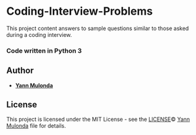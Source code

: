 # Coding-Interview-Problems

This project content answers to sample questions similar to those asked during a coding interview.

### Code written in Python 3

## Author

* **[Yann Mulonda](https://github.com/YannMjl)**

## License

This project is licensed under the MIT License - see the [LICENSE](LICENSE)© [Yann Mulonda](https://github.com/YannMjl) file for details.
